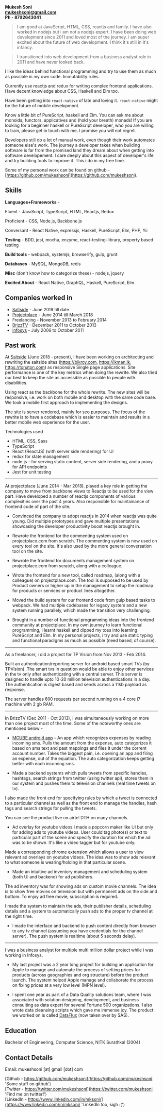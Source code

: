 **Mukesh Soni**<br/>
**mukeshsoni@gmail.com**<br/>
**Ph - 8792643041**<br/>

> I am good at JavaScript, HTML, CSS, reactjs and family. I have also worked in nodejs but i am not a nodejs expert. I have been doing web development since 2011 and loved most of the journey. I am super excited about the future of web development. I think it's still in it's infancy.

> I transitioned into web development from a business analyst role in 2011 and have never looked back.

I like the ideas behind functional programming and try to use them as much as possible in my own code. Immutability rules.

Currently use reactjs and redux for writing complex frontend applications. Have decent knowledge about CSS, Haskell and Elm too.

Have been getting into `react-native` of late and loving it. `react-native` might be the future of mobile development.

Know a little bit of PureScript, haskell and Elm. You can ask me about monoids, functors, applicatives and (hold your breath) monads! If you are looking for a beginner haskell or PureScript developer, who you are willing to train, please get in touch with me. I promise you will not regret.

Developers still do a lot of manual work, even though their work automates someone else's work. The journey a developer takes when building software is far from the promised land they dream about when getting into software developement. I care deeply about this aspect of developer's life and try building tools to improve it. This i do in my free time.

Some of my personal work can be found on github - [https://github.com/mukeshsoni](https://github.com/mukeshsoni).

## Skills

**Languages+Frameworks** - 

  Fluent - JavaScript, TypeScript, HTML, Reactjs, Redux
  
  Proficient - CSS, Node.js, Backbone.js

  Conversant - React Native, expressjs, Haskell, PureScript, Elm, PHP, Yii

**Testing** - BDD, jest, mocha, enzyme, react-testing-library, property based testing

**Build tools** - webpack, systemjs, browserify, gulp, grunt

**Databases** - MySQL, MongoDB, redis

**Misc** (don't know how to categorize these) - nodejs, jquery

**Excited About** - React Native, GraphQL, Haskell, PureScript, Elm 

## Companies worked in

* <a href='https://saltside.se' target='_blank'>Saltside</a> - June 2018 till date
* <a href='https://projectplace.com' target='_blank'>Projectplace</a> - June 2014 till March 2018
* Freelancing - November 2013 to February 2014
* <a href='http://brizztv.com' target='_blank'>BrizzTV</a> - December 2011 to October 2013
* <a href='https://www.infosys.com' target='_blank'>Infosys</a> - July 2006 to October 2011

## Past work

At [Saltside](https://saltside.se/) (June 2018 - present), I have been working on architecting and rewriting the saltside sites (https://bikroy.com, https://ikman.lk, https://tonaton.com) as responsive Single page applications. Site performance is one of the key metrics when doing the rewrite. We also tried our best to keep the site as accessible as possible to people with disabilities.

Using react as the backbone for the whole rewrite. The new sites will be responsive, i.e. work on both mobile and desktop with the same code base. We took a mobile first approach to implementing the designs.

The site is server rendered, mainly for seo purposes.
The focus of the rewrite is to have a codebase which is easier to maintain and results in a better mobile web experience for the user.

Technologies used

* HTML, CSS, Sass
* TypeScript
* React (ReactJS) (with server side rendering) for UI
* redux for state management
* node.js - for serving static content, server side rendering, and a proxy for API endpoints
* Jest for unit testing

---

At projectplace (June 2014 - Mar 2018), played a key role in getting the company to move from backbone views to Reactjs to be used for the view part. Have developed a number of reactjs components of various complexities over the past 4 years. Also responsible for maintainance of frontend code of part of the site.

* Convinced the company to adopt reactjs in 2014 when reactjs was quite young. Did multiple prototypes and gave multiple presentations showcasing the developer productivity boost reactjs brought in.

* Rewrote the frontend for the commenting system used on projectplace.com from scratch. The commenting system is now used on every tool on the site. It's also used by the more general conversation tool on the site.

* Rewrote the frontend for documents management system on projectplace.com from scratch, along with a colleague.

* Wrote the frontend for a new tool, called roadmap, (along with a colleague) on projectplace.com. The tool is supposed to be used by Product owners or higher up in the management to setup the roadmap for products or services or product lines altogether.

* Moved the build system for our frontend code from gulp based tasks to webpack. We had multiple codebases for legacy system and a new system running parallely, which made the transition very challenging.

* Brought in a number of functional programming ideas into the frontend community at projectplace. In my own journey to learn functional programming, i learnt haskell and dipped my toes into learning PureScript and Elm. In my personal projects, i try and use static typing and functional paradigms as much as possible (need based, of course).

---

As a freelancer, i did a project for TP Vision from Nov 2013 - Feb 2014.

Built an authentication/reporting server for android based smart TVs (by TPVision). The smart tvs in question would be able to enjoy other services in the tv only after authenticating with a central server. This server is designed to handle upto 10-20 million television authentications in a day. The authentication is digest based and sends across a 11kb payload as response.

The server handles 600 requests per second running on a 4 core i7 machine with 2 gb RAM.

---

In BrizzTV (Dec 2011 - Oct 2013), i was simultaneously working on more than one project most of the time. Some of the noteworthy ones are mentioned below -

* [MCUBE android app](https://play.google.com/store/apps/details?id=com.brizztv.mcube) - An app which recognizes expenses by reading incoming sms. Pulls the amount from the expense, auto categorizes it based on sms text and past mappings and files it under the corrent account number. Takes the biggest pain, i.e. opening an app and filing an expense, out of the equation. The auto categorization keeps getting better with each incoming sms.

* Made a backend systems which pulls tweets from specific handles, hashtags, search strings from twitter (using twitter api), stores them in our system and pushes them to television channels (real time tweets on tv).

I also made the front end for specifying rules by which a tweet is connected to a particular channel as well as the front end to manage the handles, hash tags and search strings for pulling the tweets.

You can see the product live on airtel DTH on many channels.

* Ad overlay for youtube videos
  I made a popcorn maker like UI but only for adding ads to youtube videos. User could tag photo(s) or text to particular part of the scene and specify the duration for which the ad was to be shown. It's like a video tagger but for youtube only.

Made a corresponding chrome extension which allows a user to view relevant ad overlays on youtube videos. The idea was to show ads relevant to what someone is wearing/holding in that particular scene.

* Made an intuitive ad inventory management and scheduling system (both UI and backend) for ad publishers.

The ad inventory was for showing ads on custom movie channels. The idea is to show free movies on television but with permanent ads on the side and bottom. To enjoy ad free movie, subscription is required.

I made the system to maintain the ads, their publisher details, scheduling details and a system to automatically push ads to the proper tv channel at the right time.

* I made the interface and backend to push content directly from browser to any tv channel (assuming you have credentials for the channel server). The push system is realtime (about 5 seconds delay).

---

I was a business analyst for multiple multi million dollar project while i was working in Infosys.

* My last project was a 2 year long project for building an application for Apple to manage and automate the process of setting prices for products (across geographies and org structure) before the product launch. The system helped Apple manage and collaborate the process on fixing prices at a very low level (MPN level).

* I spent one year as part of a Data Quality solutions team, where I was associated with solution designing, development, and business consulting as data expert for several Fortune 500 organizations. I also wrote data cleansing scripts which gave me immense joy. The product we worked on is called [DataFlux](http://support.sas.com/software/products/dataflux/) (now taken over by SAS).

## Education

Bachelor of Engineering, Computer Science, NITK Surathkal (2004)

## Contact Details

Email: mukeshsoni [at] gmail [dot] com

[Github - https://github.com/mukeshsoni](https://github.com/mukeshsoni 'Some stuff on github')<br/>
[Twitter - https://twitter.com/mukeshsoni](https://twitter.com/mukeshsoni 'Find me on twitter!')<br/>
[LinkedIn - https://www.linkedin.com/in/mksoni/](https://www.linkedin.com/in/mksoni/ 'LinkedIn too, sigh :(')

